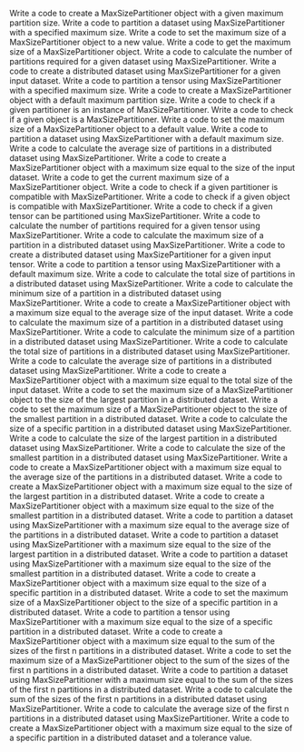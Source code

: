 Write a code to create a MaxSizePartitioner object with a given maximum partition size.
Write a code to partition a dataset using MaxSizePartitioner with a specified maximum size.
Write a code to set the maximum size of a MaxSizePartitioner object to a new value.
Write a code to get the maximum size of a MaxSizePartitioner object.
Write a code to calculate the number of partitions required for a given dataset using MaxSizePartitioner.
Write a code to create a distributed dataset using MaxSizePartitioner for a given input dataset.
Write a code to partition a tensor using MaxSizePartitioner with a specified maximum size.
Write a code to create a MaxSizePartitioner object with a default maximum partition size.
Write a code to check if a given partitioner is an instance of MaxSizePartitioner.
Write a code to check if a given object is a MaxSizePartitioner.
Write a code to set the maximum size of a MaxSizePartitioner object to a default value.
Write a code to partition a dataset using MaxSizePartitioner with a default maximum size.
Write a code to calculate the average size of partitions in a distributed dataset using MaxSizePartitioner.
Write a code to create a MaxSizePartitioner object with a maximum size equal to the size of the input dataset.
Write a code to get the current maximum size of a MaxSizePartitioner object.
Write a code to check if a given partitioner is compatible with MaxSizePartitioner.
Write a code to check if a given object is compatible with MaxSizePartitioner.
Write a code to check if a given tensor can be partitioned using MaxSizePartitioner.
Write a code to calculate the number of partitions required for a given tensor using MaxSizePartitioner.
Write a code to calculate the maximum size of a partition in a distributed dataset using MaxSizePartitioner.
Write a code to create a distributed dataset using MaxSizePartitioner for a given input tensor.
Write a code to partition a tensor using MaxSizePartitioner with a default maximum size.
Write a code to calculate the total size of partitions in a distributed dataset using MaxSizePartitioner.
Write a code to calculate the minimum size of a partition in a distributed dataset using MaxSizePartitioner.
Write a code to create a MaxSizePartitioner object with a maximum size equal to the average size of the input dataset.
Write a code to calculate the maximum size of a partition in a distributed dataset using MaxSizePartitioner.
Write a code to calculate the minimum size of a partition in a distributed dataset using MaxSizePartitioner.
Write a code to calculate the total size of partitions in a distributed dataset using MaxSizePartitioner.
Write a code to calculate the average size of partitions in a distributed dataset using MaxSizePartitioner.
Write a code to create a MaxSizePartitioner object with a maximum size equal to the total size of the input dataset.
Write a code to set the maximum size of a MaxSizePartitioner object to the size of the largest partition in a distributed dataset.
Write a code to set the maximum size of a MaxSizePartitioner object to the size of the smallest partition in a distributed dataset.
Write a code to calculate the size of a specific partition in a distributed dataset using MaxSizePartitioner.
Write a code to calculate the size of the largest partition in a distributed dataset using MaxSizePartitioner.
Write a code to calculate the size of the smallest partition in a distributed dataset using MaxSizePartitioner.
Write a code to create a MaxSizePartitioner object with a maximum size equal to the average size of the partitions in a distributed dataset.
Write a code to create a MaxSizePartitioner object with a maximum size equal to the size of the largest partition in a distributed dataset.
Write a code to create a MaxSizePartitioner object with a maximum size equal to the size of the smallest partition in a distributed dataset.
Write a code to partition a dataset using MaxSizePartitioner with a maximum size equal to the average size of the partitions in a distributed dataset.
Write a code to partition a dataset using MaxSizePartitioner with a maximum size equal to the size of the largest partition in a distributed dataset.
Write a code to partition a dataset using MaxSizePartitioner with a maximum size equal to the size of the smallest partition in a distributed dataset.
Write a code to create a MaxSizePartitioner object with a maximum size equal to the size of a specific partition in a distributed dataset.
Write a code to set the maximum size of a MaxSizePartitioner object to the size of a specific partition in a distributed dataset.
Write a code to partition a tensor using MaxSizePartitioner with a maximum size equal to the size of a specific partition in a distributed dataset.
Write a code to create a MaxSizePartitioner object with a maximum size equal to the sum of the sizes of the first n partitions in a distributed dataset.
Write a code to set the maximum size of a MaxSizePartitioner object to the sum of the sizes of the first n partitions in a distributed dataset.
Write a code to partition a dataset using MaxSizePartitioner with a maximum size equal to the sum of the sizes of the first n partitions in a distributed dataset.
Write a code to calculate the sum of the sizes of the first n partitions in a distributed dataset using MaxSizePartitioner.
Write a code to calculate the average size of the first n partitions in a distributed dataset using MaxSizePartitioner.
Write a code to create a MaxSizePartitioner object with a maximum size equal to the size of a specific partition in a distributed dataset and a tolerance value.